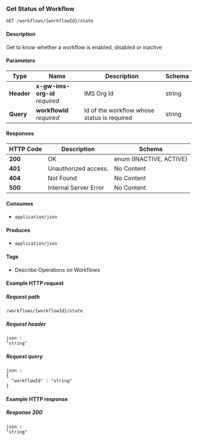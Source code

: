 
<a name="getworkflowstatus"></a>
### Get Status of Workflow
```
GET /workflows/{workflowId}/state
```


#### Description
Get to know whether a workflow is enabled, disabled or inactive


#### Parameters

|Type|Name|Description|Schema|
|---|---|---|---|
|**Header**|**x-gw-ims-org-id**  <br>*required*|IMS Org Id|string|
|**Query**|**workflowId**  <br>*required*|Id of the workflow whose status is required|string|


#### Responses

|HTTP Code|Description|Schema|
|---|---|---|
|**200**|OK|enum (INACTIVE, ACTIVE)|
|**401**|Unauthorized access.|No Content|
|**404**|Not Found|No Content|
|**500**|Internal Server Error|No Content|


#### Consumes

* `application/json`


#### Produces

* `application/json`


#### Tags

* Describe Operations on Workflows


#### Example HTTP request

##### Request path
```
/workflows/{workflowId}/state
```


##### Request header
```
json :
"string"
```


##### Request query
```
json :
{
  "workflowId" : "string"
}
```


#### Example HTTP response

##### Response 200
```
json :
"string"
```



